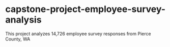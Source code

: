 # capstone-project-employee-survey-analysis
This project analyzes 14,726 employee survey responses from Pierce County, WA
